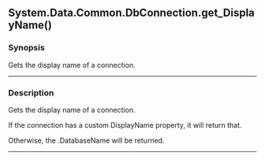 System.Data.Common.DbConnection.get_DisplayName()
-------------------------------------------------

### Synopsis
Gets the display name of a connection.

---

### Description

Gets the display name of a connection.

If the connection has a custom DisplayName property, it will return that.

Otherwise, the .DatabaseName will be returned.

---
